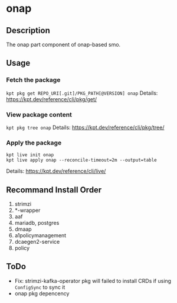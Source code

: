 # onap

## Description
The onap part component of onap-based smo.

## Usage

### Fetch the package
`kpt pkg get REPO_URI[.git]/PKG_PATH[@VERSION] onap`
Details: https://kpt.dev/reference/cli/pkg/get/

### View package content
`kpt pkg tree onap`
Details: https://kpt.dev/reference/cli/pkg/tree/

### Apply the package
```
kpt live init onap
kpt live apply onap --reconcile-timeout=2m --output=table
```
Details: https://kpt.dev/reference/cli/live/

## Recommand Install Order
1. strimzi
2. *-wrapper
3. aaf
4. mariadb, postgres
5. dmaap
6. a1policymanagement
7. dcaegen2-service
8. policy

## ToDo
* Fix: strimzi-kafka-operator pkg will failed to install CRDs if using `ConfigSync` to sync it
* onap pkg depencency 
